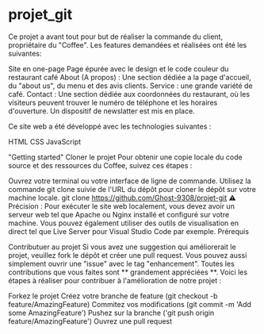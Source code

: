 # projet_git
Ce projet a avant tout pour but de réaliser la commande du client, propriétaire du "Coffee". Les features demandées et réalisées ont été les suivantes: 

Site en one-page
Page épurée avec le design et le code couleur du restaurant café
About (A propos) : Une section dédiée a la page d'accueil, du "about us", du menu et des avis clients.
Service : une grande variété de café.
Contact : Une section dédiée aux coordonnées du restaurant, où les visiteurs peuvent trouver le numéro de téléphone et les horaires d'ouverture. Un dispositif de newslatter est mis en place.

Ce site web a été développé avec les technologies suivantes :

HTML
CSS
JavaScript

"Getting started"
Cloner le projet
Pour obtenir une copie locale du code source et des ressources du Coffee, suivez ces étapes :

Ouvrez votre terminal ou votre interface de ligne de commande.
Utilisez la commande git clone suivie de l'URL du dépôt pour cloner le dépôt sur votre machine locale. git clone https://github.com/Ghost-9308/projet-git
⚠️ Précision : Pour exécuter le site web localement, vous devez avoir un serveur web tel que Apache ou Nginx installé et configuré sur votre machine. Vous pouvez également utiliser des outils de visualisation en direct tel que Live Server pour Visual Studio Code par exemple.
Prérequis


Contributuer au projet
Si vous avez une suggestion qui améliorerait le projet, veuillez fork le dépôt et créer une pull request. Vous pouvez aussi simplement ouvrir une "issue" avec le tag "enhancement". Toutes les contributions que vous faites sont ** grandement appréciées **. Voici les étapes à réaliser pour contribuer à l'amélioration de notre projet :

Forkez le projet
Créez votre branche de feature (git checkout -b feature/AmazingFeature)
Commitez vos modifications (git commit -m 'Add some AmazingFeature')
Pushez sur la branche ('git push origin feature/AmazingFeature')
Ouvrez une pull request


